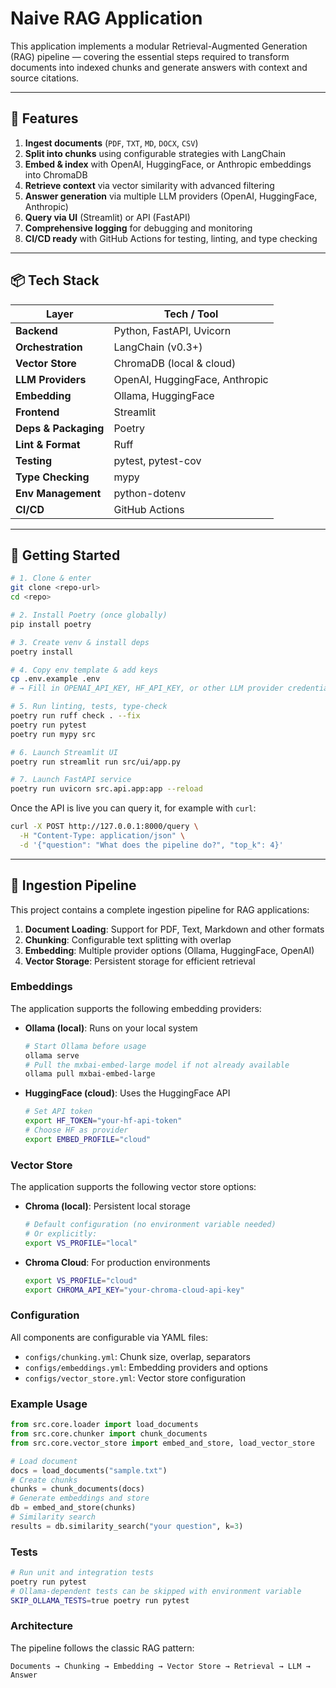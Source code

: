 # Naive RAG Application

This application implements a modular Retrieval-Augmented Generation (RAG) pipeline — covering the essential steps required to transform documents into indexed chunks and generate answers with context and source citations.

---

## 🎯 Features

1. **Ingest documents** (`PDF`, `TXT`, `MD`, `DOCX`, `CSV`)  
2. **Split into chunks** using configurable strategies with LangChain  
3. **Embed & index** with OpenAI, HuggingFace, or Anthropic embeddings into ChromaDB  
4. **Retrieve context** via vector similarity with advanced filtering  
5. **Answer generation** via multiple LLM providers (OpenAI, HuggingFace, Anthropic)  
6. **Query via UI** (Streamlit) or API (FastAPI)
7. **Comprehensive logging** for debugging and monitoring
8. **CI/CD ready** with GitHub Actions for testing, linting, and type checking

---

## 📦 Tech Stack

| Layer                | Tech / Tool                    |
| -------------------- | ------------------------------ |
| **Backend**          | Python, FastAPI, Uvicorn       |
| **Orchestration**    | LangChain (v0.3+)              |
| **Vector Store**     | ChromaDB (local & cloud)       |
| **LLM Providers**    | OpenAI, HuggingFace, Anthropic |
| **Embedding**        | Ollama, HuggingFace   |
| **Frontend**         | Streamlit                      |
| **Deps & Packaging** | Poetry                         |
| **Lint & Format**    | Ruff                           |
| **Testing**          | pytest, pytest-cov             |
| **Type Checking**    | mypy                           |
| **Env Management**   | python-dotenv                  |
| **CI/CD**            | GitHub Actions                 |

---

## 🚀 Getting Started

```bash
# 1. Clone & enter
git clone <repo-url>
cd <repo>

# 2. Install Poetry (once globally)
pip install poetry

# 3. Create venv & install deps
poetry install

# 4. Copy env template & add keys
cp .env.example .env
# → Fill in OPENAI_API_KEY, HF_API_KEY, or other LLM provider credentials

# 5. Run linting, tests, type-check
poetry run ruff check . --fix
poetry run pytest
poetry run mypy src

# 6. Launch Streamlit UI
poetry run streamlit run src/ui/app.py

# 7. Launch FastAPI service
poetry run uvicorn src.api.app:app --reload
```

Once the API is live you can query it, for example with `curl`:

```bash
curl -X POST http://127.0.0.1:8000/query \
  -H "Content-Type: application/json" \
  -d '{"question": "What does the pipeline do?", "top_k": 4}'
```

---

## 🔄 Ingestion Pipeline

This project contains a complete ingestion pipeline for RAG applications:

1. **Document Loading**: Support for PDF, Text, Markdown and other formats
2. **Chunking**: Configurable text splitting with overlap
3. **Embedding**: Multiple provider options (Ollama, HuggingFace, OpenAI)
4. **Vector Storage**: Persistent storage for efficient retrieval

### Embeddings

The application supports the following embedding providers:

- **Ollama (local)**: Runs on your local system

  ```bash
  # Start Ollama before usage
  ollama serve
  # Pull the mxbai-embed-large model if not already available
  ollama pull mxbai-embed-large
  ```

- **HuggingFace (cloud)**: Uses the HuggingFace API

  ```bash
  # Set API token
  export HF_TOKEN="your-hf-api-token"
  # Choose HF as provider
  export EMBED_PROFILE="cloud"
  ```

### Vector Store

The application supports the following vector store options:

- **Chroma (local)**: Persistent local storage

  ```bash
  # Default configuration (no environment variable needed)
  # Or explicitly:
  export VS_PROFILE="local"
  ```

- **Chroma Cloud**: For production environments

  ```bash
  export VS_PROFILE="cloud"
  export CHROMA_API_KEY="your-chroma-cloud-api-key"
  ```

### Configuration

All components are configurable via YAML files:

- `configs/chunking.yml`: Chunk size, overlap, separators
- `configs/embeddings.yml`: Embedding providers and options
- `configs/vector_store.yml`: Vector store configuration

### Example Usage

```python
from src.core.loader import load_documents
from src.core.chunker import chunk_documents
from src.core.vector_store import embed_and_store, load_vector_store

# Load document
docs = load_documents("sample.txt")
# Create chunks
chunks = chunk_documents(docs)
# Generate embeddings and store
db = embed_and_store(chunks)
# Similarity search
results = db.similarity_search("your question", k=3)
```

### Tests

```bash
# Run unit and integration tests
poetry run pytest
# Ollama-dependent tests can be skipped with environment variable
SKIP_OLLAMA_TESTS=true poetry run pytest
```

### Architecture

The pipeline follows the classic RAG pattern:

```text
Documents → Chunking → Embedding → Vector Store → Retrieval → LLM → Answer

